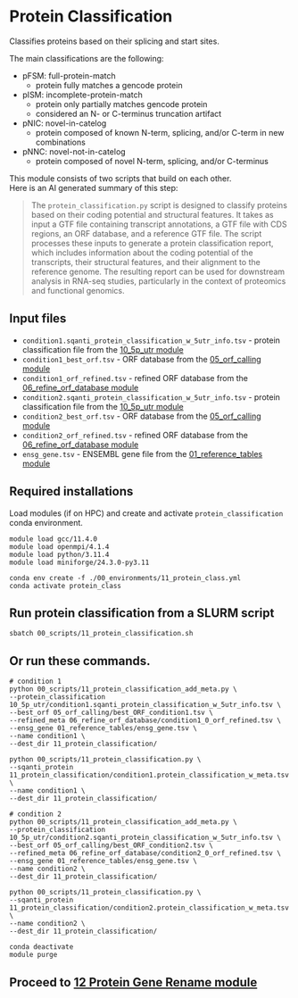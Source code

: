 # Protein Classification 
Classifies proteins based on their splicing and start sites. <br />

The main classifications are the following: <br />
- pFSM: full-protein-match
  - protein fully matches a gencode protein
- pISM: incomplete-protein-match
  - protein only partially matches gencode protein
  - considered an N- or C-terminus truncation artifact
- pNIC: novel-in-catelog
  - protein composed of known N-term, splicing, and/or C-term in new combinations
- pNNC: novel-not-in-catelog
  - protein composed of novel N-term, splicing, and/or C-terminus
  
This module consists of two scripts that build on each other. <br />
Here is an AI generated summary of this step: <br />
> The `protein_classification.py` script is designed to classify proteins based on their coding potential and structural features. It takes as input a GTF file containing transcript annotations, a GTF file with CDS regions, an ORF database, and a reference GTF file. The script processes these inputs to generate a protein classification report, which includes information about the coding potential of the transcripts, their structural features, and their alignment to the reference genome. The resulting report can be used for downstream analysis in RNA-seq studies, particularly in the context of proteomics and functional genomics.
## Input files
- `condition1.sqanti_protein_classification_w_5utr_info.tsv` - protein classification file from the [10_5p_utr module](https://github.com/efwatts/LRP_Troubleshooting/tree/main/10_5p_utr)
- `condition1_best_orf.tsv` - ORF database from the [05_orf_calling module](https://github.com/efwatts/LRP_Troubleshooting/tree/main/05_orf-calling)
- `condition1_orf_refined.tsv` - refined ORF database from the [06_refine_orf_database module](https://github.com/efwatts/LRP_Troubleshooting/tree/main/06_refine_orf_database)
- `condition2.sqanti_protein_classification_w_5utr_info.tsv` - protein classification file from the [10_5p_utr module](https://github.com/efwatts/LRP_Troubleshooting/tree/main/10_5p_utr)
- `condition2_best_orf.tsv` - ORF database from the [05_orf_calling module](https://github.com/efwatts/LRP_Troubleshooting/tree/main/05_orf-calling)
- `condition2_orf_refined.tsv` - refined ORF database from the [06_refine_orf_database module](https://github.com/efwatts/LRP_Troubleshooting/tree/main/06_refine_orf_database)
- `ensg_gene.tsv` - ENSEMBL gene file from the [01_reference_tables module](https://github.com/efwatts/LRP_Troubleshooting/tree/main/01_reference_tables)

## Required installations
Load modules (if on HPC) and create and activate `protein_classification` conda environment. <br />
```
module load gcc/11.4.0
module load openmpi/4.1.4
module load python/3.11.4
module load miniforge/24.3.0-py3.11

conda env create -f ./00_environments/11_protein_class.yml
conda activate protein_class
```
## Run protein classification from a SLURM script
```
sbatch 00_scripts/11_protein_classification.sh
```
## Or run these commands.
```
# condition 1
python 00_scripts/11_protein_classification_add_meta.py \
--protein_classification  10_5p_utr/condition1.sqanti_protein_classification_w_5utr_info.tsv \
--best_orf 05_orf_calling/best_ORF_condition1.tsv \
--refined_meta 06_refine_orf_database/condition1_0_orf_refined.tsv \
--ensg_gene 01_reference_tables/ensg_gene.tsv \
--name condition1 \
--dest_dir 11_protein_classification/

python 00_scripts/11_protein_classification.py \
--sqanti_protein 11_protein_classification/condition1.protein_classification_w_meta.tsv \
--name condition1 \
--dest_dir 11_protein_classification/

# condition 2
python 00_scripts/11_protein_classification_add_meta.py \
--protein_classification  10_5p_utr/condition2.sqanti_protein_classification_w_5utr_info.tsv \
--best_orf 05_orf_calling/best_ORF_condition2.tsv \
--refined_meta 06_refine_orf_database/condition2_0_orf_refined.tsv \
--ensg_gene 01_reference_tables/ensg_gene.tsv \
--name condition2 \
--dest_dir 11_protein_classification/

python 00_scripts/11_protein_classification.py \
--sqanti_protein 11_protein_classification/condition2.protein_classification_w_meta.tsv \
--name condition2 \
--dest_dir 11_protein_classification/

conda deactivate 
module purge
```
## Proceed to [12 Protein Gene Rename module](https://github.com/efwatts/LRP_Troubleshooting/tree/main/12_protein_gene_rename)
